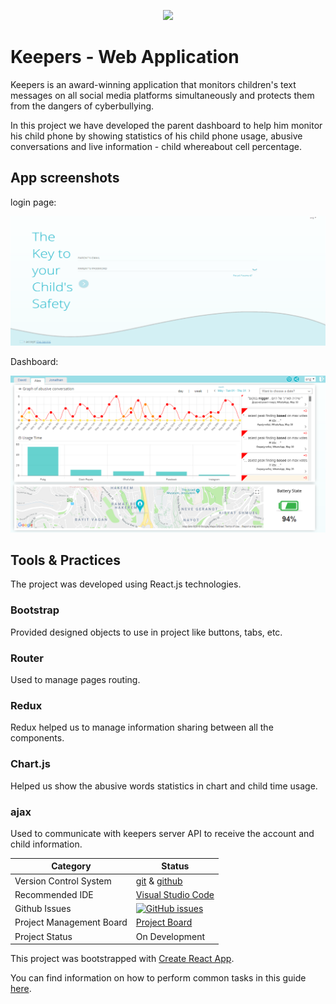 <p align="center">
  <img src="http://finder.startupnationcentral.org/image_cloud/keepers-child-safety_be03ca57-524a-11e6-914d-1599937b2892?w=300&h=300"  /></p>
  
# Keepers - Web Application
Keepers is an award-winning application that monitors children's text messages on
all social media platforms simultaneously and protects them from the dangers of cyberbullying.

In this project we have developed the parent dashboard to help him monitor his child phone by showing statistics of his child phone usage, abusive conversations and live information - child whereabout cell percentage.

## App screenshots
login page:  
<p>
  <img src="https://github.com/JonathanMai/Keepers-web-app/blob/master/app%20images/login_screen.png" />
</p>

Dashboard:
<p>
 <img src="https://github.com/JonathanMai/Keepers-web-app/blob/master/app%20images/dashboard.png"/>
</p>

## Tools & Practices
The project was developed using React.js technologies.
### Bootstrap
Provided designed objects to use in project like buttons, tabs, etc.
### Router
Used to manage pages routing.
### Redux
Redux helped us to manage information sharing between all the components.
### Chart.js
Helped us show the abusive words statistics in chart and child time usage.
### ajax
Used to communicate with keepers server API to receive the account and child information.

|Category|Status|
|---|---|
| Version Control System| [git](https://git-scm.com/) & [github](https://github.com/JonathanMai/Keepers-bot/) |
| Recommended IDE | [Visual Studio Code](https://code.visualstudio.com/) |
| Github Issues | [![GitHub issues](https://img.shields.io/github/issues/JonathanMai/Keepers-web-app.svg?style=flat)](https://github.com/JonathanMai/Keepers-web-app/issues) |
| Project Management Board| [Project Board](https://github.com/JonathanMai/Keepers-web-app/projects/1) |
| Project Status | On Development |


This project was bootstrapped with [Create React App](https://github.com/facebookincubator/create-react-app).

You can find information on how to perform common tasks in this guide [here](https://github.com/facebookincubator/create-react-app/blob/master/packages/react-scripts/template/README.md).
